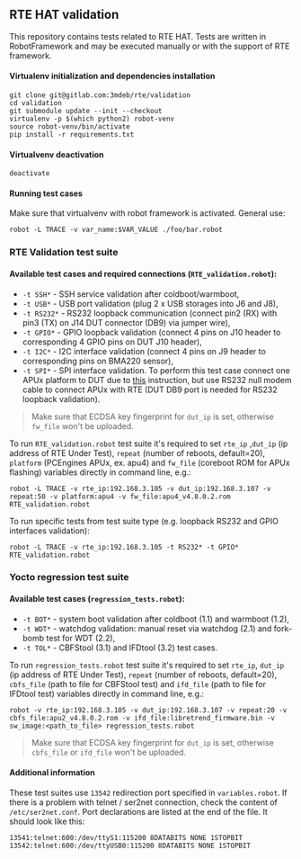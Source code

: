 ## RTE HAT validation

This repository contains tests related to RTE HAT. Tests are written in
RobotFramework and may be executed manually or with the support of RTE
framework.

#### Virtualenv initialization and dependencies installation

```
git clone git@gitlab.com:3mdeb/rte/validation
cd validation
git submodule update --init --checkout
virtualenv -p $(which python2) robot-venv
source robot-venv/bin/activate
pip install -r requirements.txt
```

#### Virtualvenv deactivation

`deactivate`

#### Running test cases

Make sure that virtualvenv with robot framework is activated. General use:

`robot -L TRACE -v var_name:$VAR_VALUE ./foo/bar.robot`

### RTE Validation test suite

#### Available test cases and required connections (`RTE_validation.robot`):
* `-t SSH*` - SSH service validation after coldboot/warmboot,
* `-t USB*` - USB port validation (plug 2 x USB storages into J6 and J8),
* `-t RS232*` - RS232 loopback communication (connect pin2 (RX) with pin3 (TX)
  on J14 DUT connector (DB9) via jumper wire),
* `-t GPIO*` - GPIO loopback validation (connect 4 pins on J10 header to
  corresponding 4 GPIO pins on DUT J10 header),
* `-t I2C*` - I2C interface validation (connect 4 pins on J9 header to
  corresponding pins on BMA220 sensor),
* `-t SPI*` - SPI interface validation. To perform this test case connect one
  APUx platform to DUT due to [this](https://gitlab.com/3mdeb/rte/docs/blob/master/docs/apus-connection-rte-0-5-3.md)
  instruction, but use RS232 null modem cable to connect APUx with RTE (DUT DB9
  port is needed for RS232 loopback validation).

> Make sure that ECDSA key fingerprint for `dut_ip` is set, otherwise `fw_file`
  won't be uploaded.

To run `RTE_validation.robot` test suite it's required to set `rte_ip` ,`dut_ip`
(ip address of RTE Under Test), `repeat` (number of reboots, default=20),
`platform` (PCEngines APUx, ex. apu4) and `fw_file` (coreboot ROM for APUx
flashing) variables directly in command line, e.g.:

`robot -L TRACE -v rte_ip:192.168.3.105 -v dut_ip:192.168.3.107 -v repeat:50 -v platform:apu4 -v fw_file:apu4_v4.8.0.2.rom  RTE_validation.robot`

To run specific tests from test suite type (e.g. loopback RS232 and GPIO
interfaces validation):

`robot -L TRACE -v rte_ip:192.168.3.105 -t RS232* -t GPIO* RTE_validation.robot`

### Yocto regression test suite

#### Available test cases (`regression_tests.robot`):
* `-t BOT*` - system boot validation after coldboot (1.1) and warmboot (1.2),  
* `-t WDT*` - watchdog validation: manual reset via watchdog (2.1) and fork-bomb
  test for WDT (2.2),
* `-t TOL*` - CBFStool (3.1) and IFDtool (3.2) test cases.

To run `regression_tests.robot` test suite it's required to set `rte_ip`,
`dut_ip` (ip address of RTE Under Test), `repeat` (number of reboots,
default=20), `cbfs_file` (path to file for CBFStool test) and `ifd_file` (path
to file for IFDtool test) variables directly in command line, e.g.:

```
robot -v rte_ip:192.168.3.105 -v dut_ip:192.168.3.107 -v repeat:20 -v cbfs_file:apu2_v4.8.0.2.rom -v ifd_file:libretrend_firmware.bin -v sw_image:<path_to_file> regression_tests.robot
```
> Make sure that ECDSA key fingerprint for `dut_ip` is set, otherwise `cbfs_file`
or `ifd_file` won't be uploaded.

#### Additional information

These test suites use `13542` redirection port specified in `variables.robot`.
If there is a problem with telnet / ser2net connection, check the content of
`/etc/ser2net.conf`. Port declarations are listed at the end of the file. It
should look like this:

```
13541:telnet:600:/dev/ttyS1:115200 8DATABITS NONE 1STOPBIT
13542:telnet:600:/dev/ttyUSB0:115200 8DATABITS NONE 1STOPBIT
```
